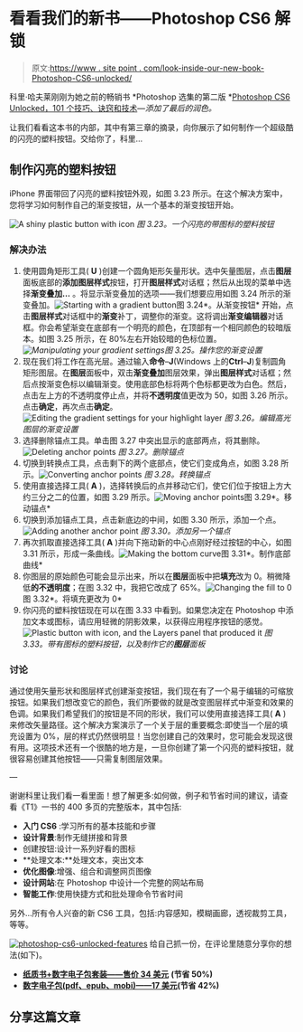 # 看看我们的新书——Photoshop CS6 解锁

> 原文:[https://www . site point . com/look-inside-our-new-book-Photoshop-CS6-unlocked/](https://www.sitepoint.com/look-inside-our-new-book-photoshop-cs6-unlocked/)

科里·哈夫莱刚刚为她之前的畅销书 *Photoshop 选集的第二版 *[Photoshop CS6 Unlocked，101 个技巧、诀窍和技术](https://www.sitepoint.com/blog/)—*添加了最后的润色。*

让我们看看这本书的内部，其中有第三章的摘录，向你展示了如何制作一个超级酷的闪亮的塑料按钮。交给你了，科里…

## 制作闪亮的塑料按钮

iPhone 界面带回了闪亮的塑料按钮外观，如图 3.23 所示。在这个解决方案中，您将学习如何制作自己的渐变按钮，从一个基本的渐变按钮开始。

![](../Images/94484d7a1ae34469b63f15a472c13ff8.png "A shiny plastic button with icon") *图 3.23。一个闪亮的带图标的塑料按钮*

### 解决办法

1.  使用圆角矩形工具( **U** )创建一个圆角矩形矢量形状。选中矢量图层，点击**图层**面板底部的**添加图层样式**按钮，打开**图层样式**对话框；然后从出现的菜单中选择**渐变叠加…** 。将显示渐变叠加的选项——我们想要应用如图 3.24 所示的渐变叠加。![](../Images/a69343b7ebc9cbd606c71c7e4b8a8323.png "Starting with a gradient button")图 3.24*。从渐变按钮*
    开始，点击**图层样式**对话框中的**渐变**补丁，调整你的渐变。这将调出**渐变编辑器**对话框。你会希望渐变在底部有一个明亮的颜色，在顶部有一个相同颜色的较暗版本。如图 3.25 所示，在 80%左右开始较暗的色标位置。 *![](../Images/c298053ea79868912aed7c639be89674.png "Manipulating your gradient settings")图 3.25。操作您的渐变设置*
2.  现在我们将工作在高光层。通过输入**命令**–**J**(Windows 上的**Ctrl**–**J**)复制圆角矩形图层。在**图层**面板中，双击**渐变叠加**图层效果，弹出**图层样式**对话框；然后点按渐变色标以编辑渐变。使用底部色标将两个色标都更改为白色。然后，点击左上方的不透明度停止点，并将**不透明度**值更改为 50，如图 3.26 所示。点击**确定**，再次点击**确定**。![](../Images/347e6f13571ac3d67e05687d81d5633c.png "Editing the gradient settings for your highlight layer") *图 3.26。编辑高光图层的渐变设置*
3.  选择删除锚点工具。单击图 3.27 中突出显示的底部两点，将其删除。![](../Images/b6873b7378ad982913e0c5efcd42ebd7.png "Deleting anchor points") *图 3.27。删除锚点*
4.  切换到转换点工具，点击剩下的两个底部点，使它们变成角点，如图 3.28 所示。![](../Images/53559c08df1e3dfc43d6ac778e0df1b7.png "Converting anchor points") *图 3.28。转换锚点*
5.  使用直接选择工具( **A** )，选择转换后的点并移动它们，使它们位于按钮上方大约三分之二的位置，如图 3.29 所示。![](../Images/6fab66267ba8bc99df206bda8f9548a9.png "Moving anchor points")图 3.29*。移动锚点*
6.  切换到添加锚点工具，点击新底边的中间，如图 3.30 所示，添加一个点。![](../Images/ce91ee7e43322aef82eebeb39b1f4196.png "Adding another anchor point") *图 3.30。添加另一个锚点*
7.  再次抓取直接选择工具( **A** )并向下拖动新的中心点刚好经过按钮的中心，如图 3.31 所示，形成一条曲线。![](../Images/157672946448dbff32ef0a17ea2507d4.png "Making the bottom curve")图 3.31*。制作底部曲线*
8.  你图层的原始颜色可能会显示出来，所以在**图层**面板中把**填充**改为 0。稍微降低**的不透明度**；在图 3.32 中，我把它改成了 65%。![](../Images/4c07d421dbf7b960e689d763ad7aea11.png "Changing the fill to 0")图 3.32*。将填充更改为 0*
9.  你闪亮的塑料按钮现在可以在图 3.33 中看到。如果您决定在 Photoshop 中添加文本或图标，请应用轻微的阴影效果，以获得应用程序按钮的感觉。![](../Images/447fe62db82289bbabe5c22dd66000b6.png "Plastic button with icon, and the Layers panel that produced it") *图 3.33。带有图标的塑料按钮，以及制作它的**图层**面板*

### 讨论

通过使用矢量形状和图层样式创建渐变按钮，我们现在有了一个易于编辑的可缩放按钮。如果我们想改变它的颜色，我们所要做的就是改变图层样式中渐变和效果的色调。如果我们希望我们的按钮是不同的形状，我们可以使用直接选择工具( **A** )来修改矢量路径。这个解决方案演示了一个关于层的重要概念:即使当一个层的填充设置为 0%，层的样式仍然很明显！当您创建自己的效果时，您可能会发现这很有用。这项技术还有一个很酷的地方是，一旦你创建了第一个闪亮的塑料按钮，就很容易创建其他按钮——只需复制图层效果。

—

谢谢科里让我们看一看里面！想了解更多:如何做，例子和节省时间的建议，请查看《T1》一书的 400 多页的完整版本，其中包括:

*   **入门 CS6** :学习所有的基本技能和步骤
*   **设计背景**:制作无缝拼接和背景
*   创建按钮:设计一系列好看的图标
*   **处理文本:**处理文本，突出文本
*   **优化图像**:增强、组合和调整网页图像
*   **设计网站**:在 Photoshop 中设计一个完整的网站布局
*   **智能工作**:使用快捷方式和批处理命令节省时间

另外…所有令人兴奋的新 CS6 工具，包括:内容感知，模糊画廊，透视裁剪工具，等等。

[![photoshop-cs6-unlocked-features](../Images/6d1245c0bd8b6a87b7d576c3ae7279ab.png "photoshop-cs6-unlocked-features")](https://www.sitepoint.com/blog/) 
给自己抓一份，在评论里随意分享你的想法(如下)。

*   **[纸质书+数字电子包套装——售价 34 美元](https://www.sitepoint.com/blog/)** **(节省 50%)**
*   **[数字电子包(pdf、epub、mobi)——17 美元](https://www.sitepoint.com/blog/)(节省 42%)**

## 分享这篇文章